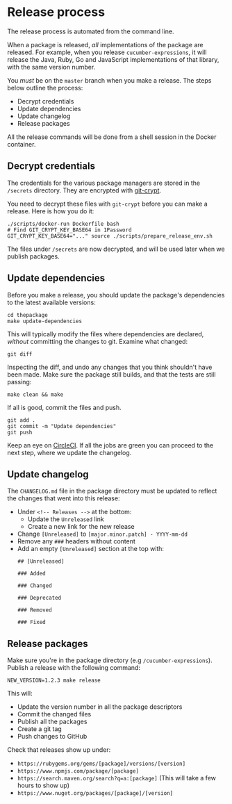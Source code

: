# Release process

The release process is automated from the command line.

When a package is released, _all_ implementations of the package are released.
For example, when you release `cucumber-expressions`, it will release the Java, Ruby,
Go and JavaScript implementations of that library, with the same version number.

You *must* be on the `master` branch when you make a release. The steps below
outline the process:

* Decrypt credentials
* Update dependencies
* Update changelog
* Release packages

All the release commands will be done from a shell session in the Docker container.

## Decrypt credentials

The credentials for the various package managers are stored in the `/secrets`
directory. They are encrypted with [git-crypt](https://www.agwa.name/projects/git-crypt/).

You need to decrypt these files with `git-crypt` before you can make a release.
Here is how you do it:

    ./scripts/docker-run Dockerfile bash
    # Find GIT_CRYPT_KEY_BASE64 in 1Password
    GIT_CRYPT_KEY_BASE64="..." source ./scripts/prepare_release_env.sh

The files under `/secrets` are now decrypted, and will be used later when we
publish packages.

## Update dependencies

Before you make a release, you should update the package's dependencies to the latest
available versions:

    cd thepackage
    make update-dependencies

This will typically modify the files where dependencies are declared, *without*
committing the changes to git. Examine what changed:

    git diff

Inspecting the diff, and undo any changes that you think shouldn't have been made.
Make sure the package still builds, and that the tests are still passing:

    make clean && make

If all is good, commit the files and push.

    git add .
    git commit -m "Update dependencies"
    git push

Keep an eye on [CircleCI](https://circleci.com/gh/cucumber/workflows/cucumber/tree/master).
If all the jobs are green you can proceed to the next step, where we update the changelog.

## Update changelog

The `CHANGELOG.md` file in the package directory must be updated to reflect the
changes that went into this release:

* Under `<!-- Releases -->` at the bottom:
  * Update the `Unreleased` link
  * Create a new link for the new release
* Change `[Unreleased]` to `[major.minor.patch] - YYYY-mm-dd`
* Remove any `###` headers without content
* Add an empty `[Unreleased]` section at the top with:
  ```
  ## [Unreleased]

  ### Added

  ### Changed

  ### Deprecated

  ### Removed

  ### Fixed
  ```

## Release packages

Make sure you're in the package directory (e.g `/cucumber-expressions`).
Publish a release with the following command:

    NEW_VERSION=1.2.3 make release

This will:

* Update the version number in all the package descriptors
* Commit the changed files
* Publish all the packages
* Create a git tag
* Push changes to GitHub

Check that releases show up under:

* `https://rubygems.org/gems/[package]/versions/[version]`
* `https://www.npmjs.com/package/[package]`
* `https://search.maven.org/search?q=a:[package]` (This will take a few hours to show up)
* `https://www.nuget.org/packages/[package]/[version]`

